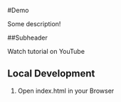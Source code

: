 #Demo

Some description!

##Subheader

Watch tutorial on YouTube

## Local Development

1. Open index.html in your Browser